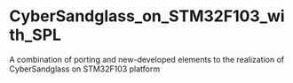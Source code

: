 # CyberSandglass_on_STM32F103_with_SPL
A combination of porting and new-developed elements to the realization of CyberSandglass on STM32F103 platform
